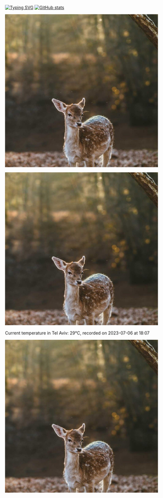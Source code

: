 [![Typing SVG](https://readme-typing-svg.demolab.com?font=Fira+Code&pause=1000&width=435&lines=Hello+%F0%9F%91%8B+welcome+to+my+GitHub+%F0%9F%94%A5)](https://git.io/typing-svg)
[![GitHub stats](https://github-readme-stats.vercel.app/api?username=apollner&rank_icon=github&hide=stars,prs)](https://github.com/anuraghazra/github-readme-stats)






























































































![Random Image](random_image.jpg)


![Random Image](random_image.jpg)

Current temperature in Tel Aviv: 29°C, recorded on 2023-07-06 at 18:07

![Random Image](random_image.jpg)
